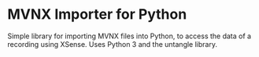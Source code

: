 # MVNX Importer for Python
Simple library for importing MVNX files into Python, to access the data of a recording using XSense. Uses Python 3 and the untangle library.
